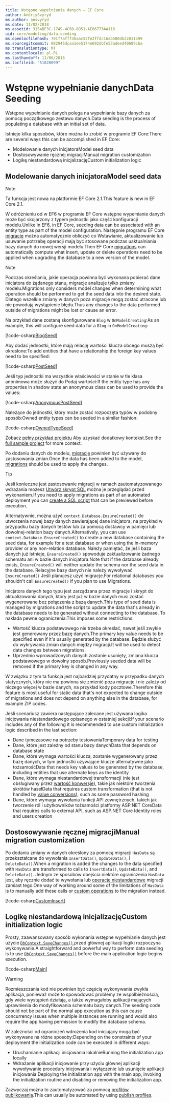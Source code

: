 ```yaml
---
title: Wstępne wypełnianie danych — EF Core
author: AndriySvyryd
ms.author: ansvyryd
ms.date: 11/02/2018
ms.assetid: 3154BF3C-1749-4C60-8D51-AE86773AA116
uid: core/modeling/data-seeding
ms.openlocfilehash: 791f7afff36aac52fe2ffdc16ab580db22011b99
ms.sourcegitcommit: 082946dcaa1ee5174e692dbfe53adeed40609c6a
ms.translationtype: MT
ms.contentlocale: pl-PL
ms.lasthandoff: 11/06/2018
ms.locfileid: "51028099"
---
```

# <a name="data-seeding"></a><span data-ttu-id="98ca1-102">Wstępne wypełnianie danych</span><span class="sxs-lookup"><span data-stu-id="98ca1-102">Data Seeding</span></span>

<span data-ttu-id="98ca1-103">Wstępne wypełnianie danych polega na wypełnianie bazy danych za pomocą początkowego zestawu danych.</span><span class="sxs-lookup"><span data-stu-id="98ca1-103">Data seeding is the process of populating a database with an initial set of data.</span></span>

<span data-ttu-id="98ca1-104">Istnieje kilka sposobów, które można to zrobić w programie EF Core:</span><span class="sxs-lookup"><span data-stu-id="98ca1-104">There are several ways this can be accomplished in EF Core:</span></span>
* <span data-ttu-id="98ca1-105">Modelowanie danych inicjatora</span><span class="sxs-lookup"><span data-stu-id="98ca1-105">Model seed data</span></span>
* <span data-ttu-id="98ca1-106">Dostosowywanie ręcznej migracji</span><span class="sxs-lookup"><span data-stu-id="98ca1-106">Manual migration customization</span></span>
* <span data-ttu-id="98ca1-107">Logikę niestandardową inicjalizację</span><span class="sxs-lookup"><span data-stu-id="98ca1-107">Custom initialization logic</span></span>

## <a name="model-seed-data"></a><span data-ttu-id="98ca1-108">Modelowanie danych inicjatora</span><span class="sxs-lookup"><span data-stu-id="98ca1-108">Model seed data</span></span>

> [!NOTE]
> <span data-ttu-id="98ca1-109">Ta funkcja jest nowa na platformie EF Core 2.1.</span><span class="sxs-lookup"><span data-stu-id="98ca1-109">This feature is new in EF Core 2.1.</span></span>

<span data-ttu-id="98ca1-110">W odróżnieniu od w EF6 w programie EF Core wstępne wypełnianie danych może być skojarzony z typem jednostki jako część konfiguracji modelu.</span><span class="sxs-lookup"><span data-stu-id="98ca1-110">Unlike in EF6, in EF Core, seeding data can be associated with an entity type as part of the model configuration.</span></span> <span data-ttu-id="98ca1-111">Następnie programu EF Core [migracje](xref:core/managing-schemas/migrations/index) można automatycznie obliczyć co Wstawianie, aktualizowanie lub usuwanie potrzebę operacji mają być stosowane podczas uaktualniania bazy danych do nowej wersji modelu.</span><span class="sxs-lookup"><span data-stu-id="98ca1-111">Then EF Core [migrations](xref:core/managing-schemas/migrations/index) can automatically compute what insert, update or delete operations need to be applied when upgrading the database to a new version of the model.</span></span>

> [!NOTE]
> <span data-ttu-id="98ca1-112">Podczas określania, jakie operacja powinna być wykonana pobierać dane inicjatora do żądanego stanu, migracje analizuje tylko zmiany modelu.</span><span class="sxs-lookup"><span data-stu-id="98ca1-112">Migrations only considers model changes when determining what operation should be performed to get the seed data into the desired state.</span></span> <span data-ttu-id="98ca1-113">Dlatego wszelkie zmiany w danych poza migracje mogą zostać utracone lub nie powodują wystąpienie błędu.</span><span class="sxs-lookup"><span data-stu-id="98ca1-113">Thus any changes to the data performed outside of migrations might be lost or cause an error.</span></span>

<span data-ttu-id="98ca1-114">Na przykład dane zostaną skonfigurowane `Blog` w `OnModelCreating`:</span><span class="sxs-lookup"><span data-stu-id="98ca1-114">As an example, this will configure seed data for a `Blog` in `OnModelCreating`:</span></span>

[!code-csharp[BlogSeed](../../../samples/core/Modeling/DataSeeding/DataSeedingContext.cs?name=BlogSeed)]

<span data-ttu-id="98ca1-115">Aby dodać jednostki, które mają relację wartości klucza obcego muszą być określone:</span><span class="sxs-lookup"><span data-stu-id="98ca1-115">To add entities that have a relationship the foreign key values need to be specified:</span></span>

[!code-csharp[PostSeed](../../../samples/core/Modeling/DataSeeding/DataSeedingContext.cs?name=PostSeed)]

<span data-ttu-id="98ca1-116">Jeśli typ jednostki ma wszystkie właściwości w stanie w tle klasa anonimowa może służyć do Podaj wartości:</span><span class="sxs-lookup"><span data-stu-id="98ca1-116">If the entity type has any properties in shadow state an anonymous class can be used to provide the values:</span></span>

[!code-csharp[AnonymousPostSeed](../../../samples/core/Modeling/DataSeeding/DataSeedingContext.cs?name=AnonymousPostSeed)]

<span data-ttu-id="98ca1-117">Należące do jednostki, który może zostać rozpoczęta typów w podobny sposób:</span><span class="sxs-lookup"><span data-stu-id="98ca1-117">Owned entity types can be seeded in a similar fashion:</span></span>

[!code-csharp[OwnedTypeSeed](../../../samples/core/Modeling/DataSeeding/DataSeedingContext.cs?name=OwnedTypeSeed)]

<span data-ttu-id="98ca1-118">Zobacz [pełny przykład projektu](https://github.com/aspnet/EntityFramework.Docs/tree/master/samples/core/Modeling/DataSeeding) Aby uzyskać dodatkowy kontekst.</span><span class="sxs-lookup"><span data-stu-id="98ca1-118">See the [full sample project](https://github.com/aspnet/EntityFramework.Docs/tree/master/samples/core/Modeling/DataSeeding) for more context.</span></span>

<span data-ttu-id="98ca1-119">Po dodaniu danych do modelu, [migracje](xref:core/managing-schemas/migrations/index) powinien być używany do zastosowania zmian.</span><span class="sxs-lookup"><span data-stu-id="98ca1-119">Once the data has been added to the model, [migrations](xref:core/managing-schemas/migrations/index) should be used to apply the changes.</span></span>

> [!TIP]
> <span data-ttu-id="98ca1-120">Jeśli konieczne jest zastosowanie migracji w ramach zautomatyzowanego wdrażania możesz [Utwórz skrypt SQL](xref:core/managing-schemas/migrations/index#generate-sql-scripts) można je przeglądać przed wykonaniem.</span><span class="sxs-lookup"><span data-stu-id="98ca1-120">If you need to apply migrations as part of an automated deployment you can [create a SQL script](xref:core/managing-schemas/migrations/index#generate-sql-scripts) that can be previewed before execution.</span></span>

<span data-ttu-id="98ca1-121">Alternatywnie, można użyć `context.Database.EnsureCreated()` do utworzenia nowej bazy danych zawierającej dane inicjatora, na przykład w przypadku bazy danych testów lub za pomocą dostawcy w pamięci lub dowolnej-relation bazy danych.</span><span class="sxs-lookup"><span data-stu-id="98ca1-121">Alternatively, you can use `context.Database.EnsureCreated()` to create a new database containing the seed data, for example for a test database or when using the in-memory provider or any non-relation database.</span></span> <span data-ttu-id="98ca1-122">Należy pamiętać, że jeśli baza danych już istnieje, `EnsureCreated()` spowoduje zaktualizowanie żadnego schematu ani w bazie danych inicjatora.</span><span class="sxs-lookup"><span data-stu-id="98ca1-122">Note that if the database already exists, `EnsureCreated()` will neither update the schema nor the seed data in the database.</span></span> <span data-ttu-id="98ca1-123">Relacyjne bazy danych nie należy wywoływać `EnsureCreated()` Jeśli planujesz użyć migracje.</span><span class="sxs-lookup"><span data-stu-id="98ca1-123">For relational databases you shouldn't call `EnsureCreated()` if you plan to use Migrations.</span></span>

<span data-ttu-id="98ca1-124">Inicjatora danych tego typu jest zarządzana przez migracje i skrypt do aktualizowania danych, który jest już w bazie danych musi zostać wygenerowane bez połączenia z bazą danych.</span><span class="sxs-lookup"><span data-stu-id="98ca1-124">This type of seed data is managed by migrations and the script to update the data that's already in the database needs to be generated without connecting to the database.</span></span> <span data-ttu-id="98ca1-125">To nakłada pewne ograniczenia:</span><span class="sxs-lookup"><span data-stu-id="98ca1-125">This imposes some restrictions:</span></span>
* <span data-ttu-id="98ca1-126">Wartość klucza podstawowego nie trzeba określać, nawet jeśli zwykle jest generowany przez bazę danych.</span><span class="sxs-lookup"><span data-stu-id="98ca1-126">The primary key value needs to be specified even if it's usually generated by the database.</span></span> <span data-ttu-id="98ca1-127">Będzie służyć do wykrywania zmian danych między migracji.</span><span class="sxs-lookup"><span data-stu-id="98ca1-127">It will be used to detect data changes between migrations.</span></span>
* <span data-ttu-id="98ca1-128">Uprzednio wprowadzonych danych zostanie usunięty, zmiana klucza podstawowego w dowolny sposób.</span><span class="sxs-lookup"><span data-stu-id="98ca1-128">Previously seeded data will be removed if the primary key is changed in any way.</span></span>

<span data-ttu-id="98ca1-129">W związku z tym ta funkcja jest najbardziej przydatny w przypadku danych statycznych, który nie ma powinna się zmienić poza migracje i nie zależy od niczego więcej w bazie danych, na przykład kody pocztowe.</span><span class="sxs-lookup"><span data-stu-id="98ca1-129">Therefore this feature is most useful for static data that's not expected to change outside of migrations and does not depend on anything else in the database, for example ZIP codes.</span></span>

<span data-ttu-id="98ca1-130">Jeśli scenariusz zawiera następujące zalecane jest używana logika inicjowania niestandardowego opisanego w ostatniej sekcji:</span><span class="sxs-lookup"><span data-stu-id="98ca1-130">If your scenario includes any of the following it is recommended to use custom initialization logic described in the last section:</span></span>
* <span data-ttu-id="98ca1-131">Dane tymczasowe na potrzeby testowania</span><span class="sxs-lookup"><span data-stu-id="98ca1-131">Temporary data for testing</span></span>
* <span data-ttu-id="98ca1-132">Dane, które jest zależny od stanu bazy danych</span><span class="sxs-lookup"><span data-stu-id="98ca1-132">Data that depends on database state</span></span>
* <span data-ttu-id="98ca1-133">Dane, które wymaga wartości klucza, zostanie wygenerowany przez bazę danych, w tym jednostki używające klucze alternatywne jako tożsamość</span><span class="sxs-lookup"><span data-stu-id="98ca1-133">Data that needs key values to be generated by the database, including entities that use alternate keys as the identity</span></span>
* <span data-ttu-id="98ca1-134">Dane, które wymaga niestandardowej transformacji (nie jest obsługiwany przez [wartość konwersje](xref:core/modeling/value-conversions)), takie jak niektóre tworzenia skrótów haseł</span><span class="sxs-lookup"><span data-stu-id="98ca1-134">Data that requires custom transformation (that is not handled by [value conversions](xref:core/modeling/value-conversions)), such as some password hashing</span></span>
* <span data-ttu-id="98ca1-135">Dane, które wymaga wywołania funkcji API zewnętrznych, takich jak tworzenie ról i użytkowników tożsamości platformy ASP.NET Core</span><span class="sxs-lookup"><span data-stu-id="98ca1-135">Data that requires calls to external API, such as ASP.NET Core Identity roles and users creation</span></span>

## <a name="manual-migration-customization"></a><span data-ttu-id="98ca1-136">Dostosowywanie ręcznej migracji</span><span class="sxs-lookup"><span data-stu-id="98ca1-136">Manual migration customization</span></span>

<span data-ttu-id="98ca1-137">Po dodaniu zmiany w danych określony za pomocą migracji `HasData` są przekształcane do wywołania `InsertData()`, `UpdateData()`, i `DeleteData()`.</span><span class="sxs-lookup"><span data-stu-id="98ca1-137">When a migration is added the changes to the data specified with `HasData` are transformed to calls to `InsertData()`, `UpdateData()`, and `DeleteData()`.</span></span> <span data-ttu-id="98ca1-138">Jednym ze sposobów obejścia niektóre ograniczenia `HasData` jest, aby ręcznie dodać te wywołania lub [operacje niestandardowe](xref:core/managing-schemas/migrations/operations) migracji zamiast tego.</span><span class="sxs-lookup"><span data-stu-id="98ca1-138">One way of working around some of the limitations of `HasData` is to manually add these calls or [custom operations](xref:core/managing-schemas/migrations/operations) to the migration instead.</span></span>

[!code-csharp[CustomInsert](../../../samples/core/Modeling/DataSeeding/Migrations/20181102235626_Initial.cs?name=CustomInsert)]

## <a name="custom-initialization-logic"></a><span data-ttu-id="98ca1-139">Logikę niestandardową inicjalizację</span><span class="sxs-lookup"><span data-stu-id="98ca1-139">Custom initialization logic</span></span>

<span data-ttu-id="98ca1-140">Prosty, zaawansowany sposób wykonania wstępne wypełnianie danych jest użycie [ `DbContext.SaveChanges()` ](xref:core/saving/index) przed głównej aplikacji logiki rozpoczyna wykonywanie.</span><span class="sxs-lookup"><span data-stu-id="98ca1-140">A straightforward and powerful way to perform data seeding is to use [`DbContext.SaveChanges()`](xref:core/saving/index) before the main application logic begins execution.</span></span>

[!code-csharp[Main](../../../samples/core/Modeling/DataSeeding/Program.cs?name=CustomSeeding)]

> [!WARNING]
> <span data-ttu-id="98ca1-141">Rozmieszczania kod nie powinien być częścią wykonywania zwykła aplikacja, ponieważ może to spowodować problemy ze współbieżnością, gdy wiele wystąpień działają, a także wymagałoby aplikacji mających uprawnienia do modyfikowania schematu bazy danych.</span><span class="sxs-lookup"><span data-stu-id="98ca1-141">The seeding code should not be part of the normal app execution as this can cause concurrency issues when multiple instances are running and would also require the app having permission to modify the database schema.</span></span>

<span data-ttu-id="98ca1-142">W zależności od ograniczeń wdrożenia kod inicjujący mogą być wykonywane na różne sposoby:</span><span class="sxs-lookup"><span data-stu-id="98ca1-142">Depending on the constraints of your deployment the initialization code can be executed in different ways:</span></span>
* <span data-ttu-id="98ca1-143">Uruchamianie aplikacji inicjowania lokalnie</span><span class="sxs-lookup"><span data-stu-id="98ca1-143">Running the initialization app locally</span></span>
* <span data-ttu-id="98ca1-144">Wdrażanie aplikacji inicjowanie przy użyciu głównej aplikacji wywoływanie procedury inicjowania i wyłączenie lub usunięcie aplikacji inicjowania.</span><span class="sxs-lookup"><span data-stu-id="98ca1-144">Deploying the initialization app with the main app, invoking the initialization routine and disabling or removing the initialization app.</span></span>

<span data-ttu-id="98ca1-145">Zazwyczaj można to zautomatyzować za pomocą [profilów publikowania](https://docs.microsoft.com/en-us/aspnet/core/host-and-deploy/visual-studio-publish-profiles).</span><span class="sxs-lookup"><span data-stu-id="98ca1-145">This can usually be automated by using [publish profiles](https://docs.microsoft.com/en-us/aspnet/core/host-and-deploy/visual-studio-publish-profiles).</span></span>
